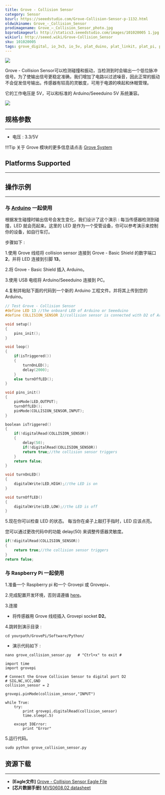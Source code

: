 ```yaml
---
title: Grove - Collision Sensor
category: Sensor
bzurl: https://seeedstudio.com/Grove-Collision-Sensor-p-1132.html
oldwikiname: Grove_-_Collision_Sensor
prodimagename: Grove_–_Collision_Sensor_photo.jpg
bzprodimageurl: http://statics3.seeedstudio.com/images/101020005 1.jpg
wikiurl: http://seeed.wiki/Grove-Collision_Sensor
sku: 101020005
tags: grove_digital, io_3v3, io_5v, plat_duino, plat_linkit, plat_pi, plat_bbg
---
```


![](https://raw.githubusercontent.com/SeeedDocument/Grove-Collision_Sensor/master/img/Grove_–_Collision_Sensor_photo.jpg)

Grove - Collision Sensor可以检测碰撞和振动，当检测到时会输出一个低位脉冲信号。为了使输出信号更稳定准确，我们增加了电路以过滤噪音，因此正常的振动不会促发信号输出。传感器有较高的灵敏度，可用于电源的唤起和休眠管理。

它的工作电压是 5V，可以和标准的 Arduino/Seeeduino 5V 系统兼容。

[![](https://github.com/SeeedDocument/wiki_chinese/raw/master/docs/images/click_to_buy.PNG)](https://item.taobao.com/item.htm?spm=a230r.1.14.15.5bbf7f72OycBQY&id=45507110387&ns=1&abbucket=1#detail)

## 规格参数
-------------

-   电压 : 3.3/5V

!!!Tip
    关于 Grove 模块的更多信息请点击 [Grove System](http://seeed.wiki/Grove_System/)

## Platforms Supported
-------------------

## 操作示例
-------------

### 与 [Arduino](/Arduino "Arduino") 一起使用

根据发生碰撞时输出信号会发生变化，我们设计了这个演示 : 每当传感器检测到碰撞，LED 就会亮起来。这里的 LED 是作为一个受管设备，你可以参考演示来控制你的设备，如自行车灯。

步骤如下 :

1.使用 Grove 线缆将 collision sensor 连接到 Grove - Basic Shield 的数字端口 **2**，并将 LED 连接到引脚 **13**。

2.将 Grove - Basic Shield 插入 Arduino。

3.使用 USB 电缆将 Arduino/Seeeduino 连接到 PC。

4.复制并粘贴下面的代码到一个新的 Arduino 工程文件。并将其上传到您的 Arduino。

```c
// Test Grove - Collision Sensor
#define LED 13 //the onboard LED of Arduino or Seeeduino
#define COLLISION_SENSOR 2//collision sensor is connected with D2 of Arduino

void setup()
{
    pins_init();
}

void loop()
{
    if(isTriggered())
    {
        turnOnLED();
        delay(2000);
    }
    else turnOffLED();
}

void pins_init()
{
    pinMode(LED,OUTPUT);
    turnOffLED();
    pinMode(COLLISION_SENSOR,INPUT);
}

boolean isTriggered()
{
    if(!digitalRead(COLLISION_SENSOR))
    {
        delay(50);
        if(!digitalRead(COLLISION_SENSOR))
        return true;//the collision sensor triggers
    }
    return false;
}

void turnOnLED()
{
    digitalWrite(LED,HIGH);//the LED is on
}

void turnOffLED()
{
    digitalWrite(LED,LOW);//the LED is off
}
```

5.现在你可以检查 LED 的状态。 每当你在桌子上敲打手指时，LED 应该点亮。

您可以通过更改代码中的功能 delay(50) 来调整传感器灵敏度。

```c
if(!digitalRead(COLLISION_SENSOR))
{
    return true;//the collision sensor triggers
}
return false;
```
### 与 Raspberry Pi 一起使用

1.准备一个 Raspberry pi 和一个 Grovepi 或 Grovepi+.

2.完成配置开发环境，否则请遵循 [here](/GrovePiPlus)。

3.连接

-   将传感器用 Grove 线缆插入  Grovepi socket **D2**。

4.跳转到演示目录 :
```
cd yourpath/GrovePi/Software/Python/
```
-   演示代码如下 :

```
nano grove_collision_sensor.py   # "Ctrl+x" to exit #
```
```
import time
import grovepi

# Connect the Grove Collision Sensor to digital port D2
# SIG,NC,VCC,GND
collision_sensor = 2

grovepi.pinMode(collision_sensor,"INPUT")

while True:
    try:
        print grovepi.digitalRead(collision_sensor)
        time.sleep(.5)

    except IOError:
        print "Error"
```

5.运行代码。
```
sudo python grove_collision_sensor.py
```

## 资源下载
---------

-   **[Eagle文件]** [Grove - Collision Sensor Eagle File](https://raw.githubusercontent.com/SeeedDocument/Grove-Collision_Sensor/master/res/Grove-Collision_Sensor_eagle_file.zip)
-   **[芯片数据手册]** [MVS0608.02 datasheet](https://raw.githubusercontent.com/SeeedDocument/Grove-Collision_Sensor/master/res/DataSheet-MVS0608_02-v2_1.pdf)

<!-- This Markdown file was created from http://www.seeedstudio.com/wiki/Grove_-_Collision_Sensor -->
